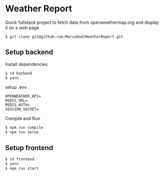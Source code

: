 # Weather Report

Quick fullstack project to fetch data from openweathermap.org and display it on a web page 

```bash
$ git clone git@github.com:MarusDod/WeatherReport.git
```

## Setup backend

Install dependencies

```bash
$ cd backend
$ yarn
```

setup .env

```
OPENWEATHER_API=
REDIS_URL=
REDIS_AUTH=
SESSION_SECRET=
```

Compile and Run

```bash
$ npm run compile
$ npm run serve
```

## Setup frontend

```bash
$ cd frontend
$ yarn
$ npm run start